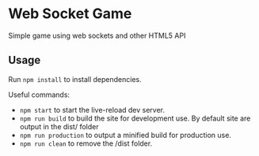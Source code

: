 # Web Socket Game

Simple game using web sockets and other HTML5 API

## Usage

Run ```npm install``` to install dependencies.

Useful commands:

- ```npm start``` to start the live-reload dev server.
- ```npm run build``` to build the site for development use. By default site are output in the dist/ folder
- ```npm run production``` to output a minified build for production use.
- ```npm run clean``` to remove the /dist folder.
